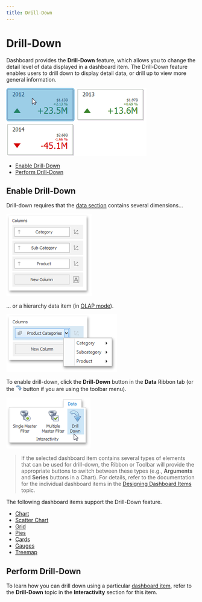 ```yaml
---
title: Drill-Down
---
```

# Drill-Down
Dashboard provides the **Drill-Down** feature, which allows you to change the detail level of data displayed in a dashboard item. The Drill-Down feature enables users to drill down to display detail data, or drill up to view more general information.

![Anim_Cards_DrillDown](../../../images/Img19995.gif)
* [Enable Drill-Down](#enable-drill-down)
* [Perform Drill-Down](#perform-drill-down)

## <a name="enable-drill-down"/>Enable Drill-Down
Drill-down requires that the [data section](../../../../dashboard-for-desktop/articles/dashboard-designer/binding-dashboard-items-to-data/binding-dashboard-items-to-data.md) contains several dimensions...

![DrillDown_DataItems_SeveralDimensions](../../../images/Img22541.png)

... or a hierarchy data item (in [OLAP mode](../../../../dashboard-for-desktop/articles/dashboard-designer/binding-dashboard-items-to-data/binding-dashboard-items-to-data-in-olap-mode.md)).

![DrillDown_DataItems_Hierarchy](../../../images/Img22542.png)

To enable drill-down, click the **Drill-Down** button in the **Data** Ribbon tab (or the ![DataShaping_Interactivity_DrillDown_Toolbar](../../../images/Img19513.png) button if you are using the toolbar menu).

![Chart_Interactivity_DrillDown_Ribbon](../../../images/Img21872.png)

> If the selected dashboard item contains several types of elements that can be used for drill-down, the Ribbon or Toolbar will provide the appropriate buttons to switch between these types (e.g., **Arguments** and **Series** buttons in a Chart). For details, refer to the documentation for the individual dashboard items in the [Designing Dashboard Items](../../../../dashboard-for-desktop/articles/dashboard-designer/designing-dashboard-items.md) topic.

The following dashboard items support the Drill-Down feature.
* [Chart](../../../../dashboard-for-desktop/articles/dashboard-designer/designing-dashboard-items/chart.md)
* [Scatter Chart](../../../../dashboard-for-desktop/articles/dashboard-designer/designing-dashboard-items/scatter-chart.md)
* [Grid](../../../../dashboard-for-desktop/articles/dashboard-designer/designing-dashboard-items/grid.md)
* [Pies](../../../../dashboard-for-desktop/articles/dashboard-designer/designing-dashboard-items/pies.md)
* [Cards](../../../../dashboard-for-desktop/articles/dashboard-designer/designing-dashboard-items/cards.md)
* [Gauges](../../../../dashboard-for-desktop/articles/dashboard-designer/designing-dashboard-items/gauges.md)
* [Treemap](../../../../dashboard-for-desktop/articles/dashboard-designer/designing-dashboard-items/treemap.md)

## <a name="perform-drill-down"/>Perform Drill-Down
To learn how you can drill down using a particular [dashboard item](../../../../dashboard-for-desktop/articles/dashboard-designer/designing-dashboard-items.md), refer to the **Drill-Down** topic in the **Interactivity** section for this item.